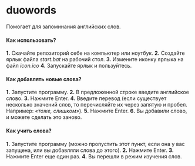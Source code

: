 # duowords
Помогает для запоминания английских слов.

#### Как использовать?
**1.** Скачайте репозиторий себе на компьютер или ноутбук.
**2.** Создайте ярлык файла *start.bat* на рабочий стол.
**3.** Измените иконку ярлыка на файл *icon.ico*
**4.** Запускайте ярлык и пользуйтесь.

#### Как добавлять новые слова?
**1.** Запустите программу.
**2.** В предложенной строке введите английское слово.
**3.** Нажмите Enter.
**4.** Введите перевод (если существует несколько значений слов, то перечисляйте их через запятую и пробел. Например: *«тоже, слишком»*).
**5.** Нажмите Enter.
**6.** Вы добавили слово, и можете сделать это заново.

#### Как учить слова?
**1.** Запустите программу (можно пропустить этот пункт, если она у вас запущена, или вы добавляли слова до этого).
**2.** Нажмите Enter.
**3.** Нажмите Enter еще один раз.
**4.** Вы перешли в режим изучения слов.

